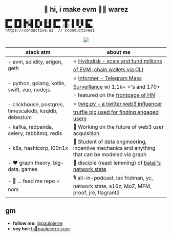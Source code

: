 <h2 align="center">👋 hi, i make evm 🏴‍☠️ warez</h2> 

```
█▀▀ █▀█ █▄░█ █▀▄ █░█ █▀▀ ▀█▀ █ █░█ █▀▀
█▄▄ █▄█ █░▀█ █▄▀ █▄█ █▄▄ ░█░ █ ▀▄▀ ██▄
https://conductive.ai  // @conductiveai
```
<p align="center">
    <img src="https://media3.giphy.com/media/13AN8X7jBIm15m/giphy.gif?cid=ecf05e47hbftijbdtts4c5s72mfce7uql2uir1i60gcyp9z2&rid=giphy.gif&ct=g" align="center"/>
</p>


| stack atm | about me |
| ------------ | -------- |
| - evm, solidity, erigon, geth | ⭐️ [Hydralisk - scale and fund millions of EVM-chain wallets via CLI](https://github.com/paulpierre/hydralisk) |
| - python, golang, kotlin, swift, vue, nodejs | ⭐️ [Informer - Telegram Mass Surveillance](https://github.com/paulpierre/informer) w/ 1.1k+ ⭐️'s and 170+ ⑂ featured on the [frontpage of HN](https://news.ycombinator.com/item?id=21750353) |
| - clickhouse, postgres, timescaledb, ksqldb, debezium | ⭐️ [twig.py - a twitter web3 influencer truffle pig used for finding engaged users](https://github.com/paulpierre/twig) |
| - kafka, redpanda, celery, rabbitmq, redis | 🔭  Working on the future of web3 user acquisition |
| - k8s, hashicorp, l00n1x | 🌱  Student of data engineering, incentive mechanics and anything that can be modeled via graph |
| - ❤️ graph theory, big-data, games | 🤖  disciple (read: lemming) of [balaji's network state](https://thenetworkstate.com/) |
| - 🐊 ... feed me repo ⭐️ nom | 🎙️ all-in-podcast, lex fridman, yc, network state, a16z, MoZ, MFM, proof, jre, flagrant2 |



## gm

<ul>
  <li><b>follow me: </b> <a href="https://twitter.com/paulpierre" target="_blank">@paulpierre</a></li>
  <li><b>sey hei: </b> <a href="#">hi🍜paulpierre.com</a></li>
</ul>

